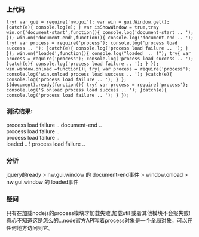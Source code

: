 ### 上代码
`try{
	var gui = require('nw.gui');
	var win = gui.Window.get();
}catch(e){
	console.log(e);
}
var isShowWindow = true,tray
win.on('document-start',function(){
	console.log('document-start .. ');
});
win.on('document-end',function(){
	console.log('document-end .. ');
	try{
		var process = require('process');
		console.log('process load success .. ');
	}catch(e){
		console.log('process load failure .. ');
	}
});
win.on('loaded',function(){
	console.log("loaded  .. !");
	try{
		var process = require('process');
		console.log('process load success .. ');
	}catch(e){
		console.log('process load failure .. ');
	}
});
win.window.onload =function(){
	try{
		var process = require('process');
		console.log('win.onload process load success .. ');
	}catch(e){
		console.log('process load failure .. ');
	}
};
$(document).ready(function(){
	try{
		var process = require('process');
		console.log('$.onload process load success .. ');
	}catch(e){
		console.log('process load failure .. ');
	}
});`
### 测试结果:
process load failure .. 
document-end ..  
process load failure ..  
process load failure ..  
loaded  .. ! 
process load failure ..  

### 分析
jquery的ready > nw.gui.window 的 document-end事件 > window.onload >  nw.gui.window 的 loaded事件
### 疑问
只有在加载nodejs的process模块才加载失败,加载util 或者其他模块不会报失败! 真心不知道这是怎么的...node官方API写着process对象是一个全局对象，可以在任何地方访问到它。